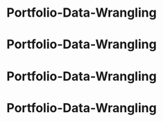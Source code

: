 # Portfolio-Data-Wrangling
# Portfolio-Data-Wrangling
# Portfolio-Data-Wrangling
# Portfolio-Data-Wrangling
